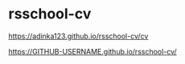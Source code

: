 # rsschool-cv
https://adinka123.github.io/rsschool-cv/cv

https://GITHUB-USERNAME.github.io/rsschool-cv/
